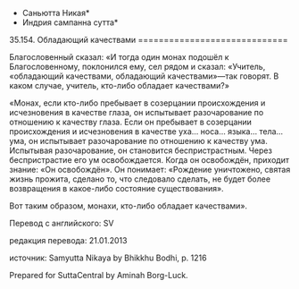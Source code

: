 * Саньютта Никая*
* Индрия сампанна сутта*

35\.154\. Обладающий качествами
\=\=\=\=\=\=\=\=\=\=\=\=\=\=\=\=\=\=\=\=\=\=\=\=\=\=\=\=\=

Благословенный сказал: «И тогда один монах подошёл к Благословенному, поклонился ему, сел рядом и сказал: «Учитель, «обладающий качествами, обладающий качествами»—так говорят\. В каком случае, учитель, кто\-либо обладает качествами?»

«Монах, если кто\-либо пребывает в созерцании происхождения и исчезновения в качестве глаза, он испытывает разочарование по отношению к качеству глаза\. Если он пребывает в созерцании происхождения и исчезновения в качестве уха… носа… языка… тела… ума, он испытывает разочарование по отношению к качеству ума\. Испытывая разочарование, он становится беспристрастным\. Через беспристрастие его ум освобождается\. Когда он освобождён, приходит знание: «Он освобождён»\. Он понимает: «Рождение уничтожено, святая жизнь прожита, сделано то, что следовало сделать, не будет более возвращения в какое\-либо состояние существования»\.

Вот таким образом, монахи, кто\-либо обладает качествами»\.

Перевод с английского: SV

редакция перевода: 21\.01\.2013

источник: Samyutta Nikaya by Bhikkhu Bodhi, p\. 1216

Prepared for SuttaCentral by Aminah Borg\-Luck\.